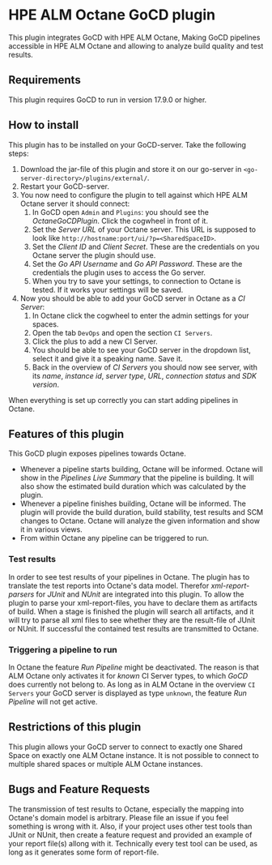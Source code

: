 # HPE ALM Octane GoCD plugin
This plugin integrates GoCD with HPE ALM Octane, Making GoCD pipelines accessible in HPE ALM Octane and allowing to
analyze build quality and test results.

## Requirements
This plugin requires GoCD to run in version 17.9.0 or higher.

## How to install
This plugin has to be installed on your GoCD-server. Take the following steps:
1. Download the jar-file of this plugin and store it on our go-server in `<go-server-directory>/plugins/external/`.
2. Restart your GoCD-server.
3. You now need to configure the plugin to tell against which HPE ALM Octane server it should connect:
    1. In GoCD open `Admin` and `Plugins`: you should see the *OctaneGoCDPlugin*. Click the cogwheel in front of it.
    2. Set the *Server URL* of your Octane server. This URL is supposed to look like
       `http://hostname:port/ui/?p=<SharedSpaceID>`.
    3. Set the *Client ID* and *Client Secret*. These are the credentials on you Octane server the plugin should use.
    4. Set the *Go API Username* and *Go API Password*. These are the credentials the plugin uses to access the Go server.
    5. When you try to save your settings, to connection to Octane is tested. If it works your settings will be saved.
4. Now you should be able to add your GoCD server in Octane as a *CI Server*:
    1. In Octane click the cogwheel to enter the admin settings for your spaces.
    2. Open the tab `DevOps` and open the section `CI Servers`.
    3. Click the plus to add a new CI Server.
    4. You should be able to see your GoCD server in the dropdown list, select it and give it a speaking name. Save it.
    5. Back in the overview of *CI Servers* you should now see server, with its *name*, *instance id*, *server type*,
       *URL*, *connection status* and *SDK version*.

When everything is set up correctly you can start adding pipelines in Octane.

## Features of this plugin
This GoCD plugin exposes pipelines towards Octane.
 * Whenever a pipeline starts building, Octane will be informed. Octane will show in the *Pipelines Live Summary* that
   the pipeline is building. It will also show the estimated build duration which was calculated by the plugin.
 * Whenever a pipeline finishes building, Octane will be informed. The plugin will provide the build duration, build
   stability, test results and SCM changes to Octane. Octane will analyze the given information and show it in various
   views.
 * From within Octane any pipeline can be triggered to run.

### Test results
In order to see test results of your pipelines in Octane. The plugin has to translate the test reports into Octane's
data model. Therefor *xml-report-parsers* for *JUnit* and *NUnit* are integrated into this plugin. To allow the
plugin to parse your xml-report-files, you have to declare them as artifacts of build. When a stage is finished the
plugin will search all artifacts, and it will try to parse all xml files to see whether they are the result-file of
JUnit or NUnit. If successful the contained test results are transmitted to Octane.

### Triggering a pipeline to run
In Octane the feature *Run Pipeline* might be deactivated. The reason is that ALM Octane only activates it for *known*
CI Server types, to which *GoCD* does currently not belong to. As long as in ALM Octane in the overview `CI Servers`
your GoCD server is displayed as type `unknown`, the feature *Run Pipeline* will not get active.

## Restrictions of this plugin
This plugin allows your GoCD server to connect to exactly one Shared Space on exactly one ALM Octane instance. It is
not possible to connect to multiple shared spaces or multiple ALM Octane instances.

## Bugs and Feature Requests
The transmission of test results to Octane, especially the mapping into Octane's domain model is arbitrary. Please file
an issue if you feel something is wrong with it. Also, if your project uses other test tools than JUnit or NUnit, then
create a feature request and provided an example of your report file(s) allong with it. Technically every test tool can
be used, as long as it generates some form of report-file.
